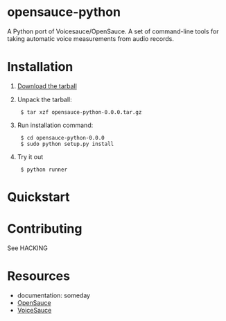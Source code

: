 opensauce-python
================
A Python port of Voicesauce/OpenSauce. A set of command-line tools for taking automatic voice measurements from audio records.

# Installation

1. [Download the tarball](https://github.com/voicesauce/opensauce-python/blob/master/opensauce-python-0.0.0.tar.gz)

2. Unpack the tarball:

        $ tar xzf opensauce-python-0.0.0.tar.gz

3. Run installation command:

        $ cd opensauce-python-0.0.0
        $ sudo python setup.py install

4. Try it out

        $ python runner

# Quickstart

# Contributing
See HACKING

# Resources
* documentation: someday
* [OpenSauce](https://github.com/voicesauce/opensauce)
* [VoiceSauce](http://www.seas.ucla.edu/spapl/voicesauce/)


